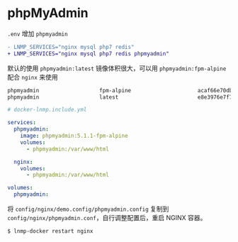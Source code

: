 # phpMyAdmin

`.env` 增加 `phpmyadmin`

```diff
- LNMP_SERVICES="nginx mysql php7 redis"
+ LNMP_SERVICES="nginx mysql php7 redis phpmyadmin"
```

默认的使用 `phpmyadmin:latest` 镜像体积很大，可以用 `phpmyadmin:fpm-alpine` 配合 `nginx` 来使用

```bash
phpmyadmin                   fpm-alpine                     acaf66e70db5        2 days ago          141MB
phpmyadmin                   latest                         e8e3976e7f7f        2 days ago          469MB
```

```yaml
# docker-lnmp.include.yml

services:
  phpmyadmin:
    image: phpmyadmin:5.1.1-fpm-alpine
    volumes:
      - phpmyadmin:/var/www/html

  nginx:
    volumes:
      - phpmyadmin:/var/www/html

volumes:
  phpmyadmin:
```

将 `config/nginx/demo.config/phpmyadmin.config` 复制到 `config/nginx/phpmyadmin.conf`，自行调整配置后，重启 NGINX 容器。

```bash
$ lnmp-docker restart nginx
```
